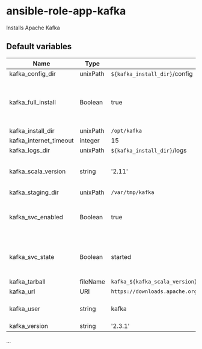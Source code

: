 # ansible-role-app-kafka
Installs Apache Kafka

## Default variables
| Name | Type | Value | Comment |
| ---- | ---- | ----- | ------- |
| kafka_config_dir       | unixPath | `${kafka_install_dir}`/config ||
| kafka_full_install     | Boolean  | true | controls whether to install config and services |
| kafka_install_dir      | unixPath | `/opt/kafka` ||
| kafka_internet_timeout | integer  | 15 ||
| kafka_logs_dir         | unixPath | `${kafka_install_dir}`/logs ||
| kafka_scala_version    | string   | '2.11' | used to derive tarball name |
| kafka_staging_dir      | unixPath | `/var/tmp/kafka` ||
| kafka_svc_enabled      | Boolean  | true    | whether to start the service at reboot |
| kafka_svc_state        | Boolean  | started | whether to start the service now |
| kafka_tarball          | fileName | `kafka_${kafka_scala_version}-${kafka_version}.tgz` | derived |
| kafka_url              | URI      | `https://downloads.apache.org/kafka/${kafka_version}/${kafka_tarball}` | derived |
| kafka_user             | string   | kafka   | user to run Kafka as |
| kafka_version          | string   | '2.3.1' ||
...
